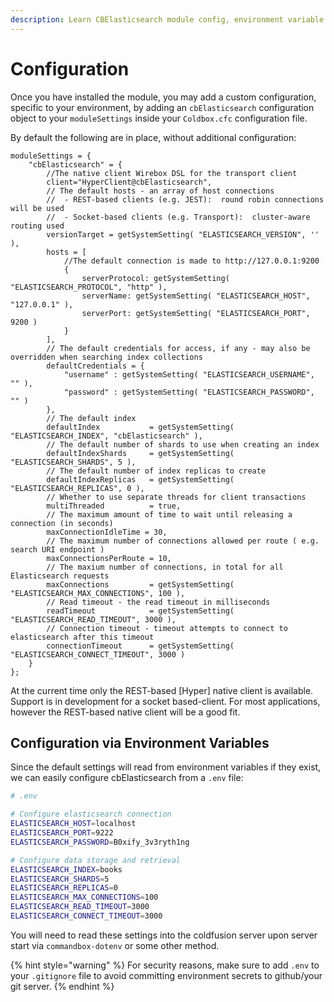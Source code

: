 ```yaml
---
description: Learn CBElasticsearch module config, environment variable support, and more.
---
```


# Configuration

Once you have installed the module, you may add a custom configuration, specific to your environment, by adding an `cbElasticsearch` configuration object to your `moduleSettings` inside your `Coldbox.cfc` configuration file.

By default the following are in place, without additional configuration:

```
moduleSettings = {
    "cbElasticsearch" = {
        //The native client Wirebox DSL for the transport client
        client="HyperClient@cbElasticsearch",
        // The default hosts - an array of host connections
        //  - REST-based clients (e.g. JEST):  round robin connections will be used
        //  - Socket-based clients (e.g. Transport):  cluster-aware routing used
        versionTarget = getSystemSetting( "ELASTICSEARCH_VERSION", '' ),
        hosts = [
            //The default connection is made to http://127.0.0.1:9200
            {
                serverProtocol: getSystemSetting( "ELASTICSEARCH_PROTOCOL", "http" ),
                serverName: getSystemSetting( "ELASTICSEARCH_HOST", "127.0.0.1" ),
                serverPort: getSystemSetting( "ELASTICSEARCH_PORT", 9200 )
            }
        ],
        // The default credentials for access, if any - may also be overridden when searching index collections
        defaultCredentials = {
            "username" : getSystemSetting( "ELASTICSEARCH_USERNAME", "" ),
            "password" : getSystemSetting( "ELASTICSEARCH_PASSWORD", "" )
        },
        // The default index
        defaultIndex           = getSystemSetting( "ELASTICSEARCH_INDEX", "cbElasticsearch" ),
        // The default number of shards to use when creating an index
        defaultIndexShards     = getSystemSetting( "ELASTICSEARCH_SHARDS", 5 ),
        // The default number of index replicas to create
        defaultIndexReplicas   = getSystemSetting( "ELASTICSEARCH_REPLICAS", 0 ),
        // Whether to use separate threads for client transactions
        multiThreaded          = true,
        // The maximum amount of time to wait until releasing a connection (in seconds)
        maxConnectionIdleTime = 30,
        // The maximum number of connections allowed per route ( e.g. search URI endpoint )
        maxConnectionsPerRoute = 10,
        // The maxium number of connections, in total for all Elasticsearch requests
        maxConnections         = getSystemSetting( "ELASTICSEARCH_MAX_CONNECTIONS", 100 ),
        // Read timeout - the read timeout in milliseconds
        readTimeout            = getSystemSetting( "ELASTICSEARCH_READ_TIMEOUT", 3000 ),
        // Connection timeout - timeout attempts to connect to elasticsearch after this timeout
        connectionTimeout      = getSystemSetting( "ELASTICSEARCH_CONNECT_TIMEOUT", 3000 )
    }
};
```

At the current time only the REST-based [Hyper] native client is available. Support is in development for a socket based-client. For most applications, however the REST-based native client will be a good fit.

## Configuration via Environment Variables

Since the default settings will read from environment variables if they exist, we can easily configure cbElasticsearch from a `.env` file:

```bash
# .env

# Configure elasticsearch connection
ELASTICSEARCH_HOST=localhost
ELASTICSEARCH_PORT=9222
ELASTICSEARCH_PASSWORD=B0xify_3v3ryth1ng

# Configure data storage and retrieval
ELASTICSEARCH_INDEX=books
ELASTICSEARCH_SHARDS=5
ELASTICSEARCH_REPLICAS=0
ELASTICSEARCH_MAX_CONNECTIONS=100
ELASTICSEARCH_READ_TIMEOUT=3000
ELASTICSEARCH_CONNECT_TIMEOUT=3000
```

You will need to read these settings into the coldfusion server upon server start via `commandbox-dotenv` or some other method.

{% hint style="warning" %}
For security reasons, make sure to add `.env` to your `.gitignore` file to avoid committing environment secrets to github/your git server.
{% endhint %}